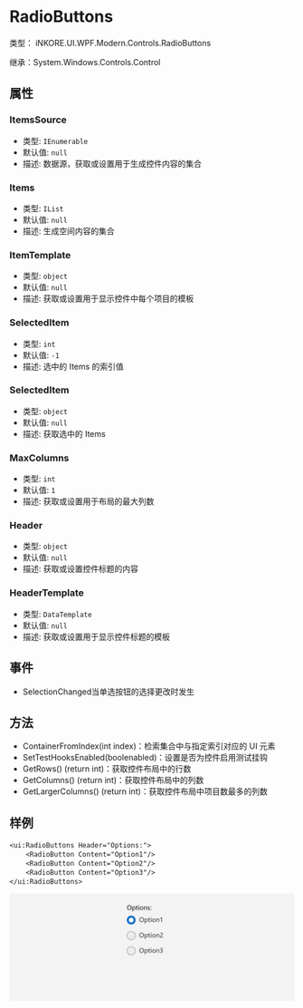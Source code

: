 # RadioButtons

类型： iNKORE.UI.WPF.Modern.Controls.RadioButtons

继承：System.Windows.Controls.Control

## 属性

### ItemsSource

- 类型: `IEnumerable`
- 默认值: `null`
- 描述: 数据源，获取或设置用于生成控件内容的集合

### Items

- 类型: `IList`
- 默认值: `null`
- 描述: 生成空间内容的集合

### ItemTemplate

- 类型: `object`
- 默认值: `null`
- 描述: 获取或设置用于显示控件中每个项目的模板

### SelectedItem

- 类型: `int`
- 默认值: `-1`
- 描述: 选中的 Items 的索引值

### SelectedItem

- 类型: `object`
- 默认值: `null`
- 描述: 获取选中的 Items

### MaxColumns

- 类型: `int`
- 默认值: `1`
- 描述: 获取或设置用于布局的最大列数

### Header

- 类型: `object`
- 默认值: `null`
- 描述: 获取或设置控件标题的内容

### HeaderTemplate

- 类型: `DataTemplate`
- 默认值: `null`
- 描述: 获取或设置用于显示控件标题的模板

## 事件

- SelectionChanged当单选按钮的选择更改时发生

## 方法

- ContainerFromIndex(int index)：检索集合中与指定索引对应的 UI 元素
- SetTestHooksEnabled(boolenabled)：设置是否为控件启用测试挂钩
- GetRows() (return int)：获取控件布局中的行数
- GetColumns() (return int)：获取控件布局中的列数
- GetLargerColumns() (return int)：获取控件布局中项目数最多的列数

## 样例

```xaml
<ui:RadioButtons Header="Options:">
    <RadioButton Content="Option1"/>
    <RadioButton Content="Option2"/>
    <RadioButton Content="Option3"/>
</ui:RadioButtons>
```

![](./../../images/RadioButtons/1.gif)